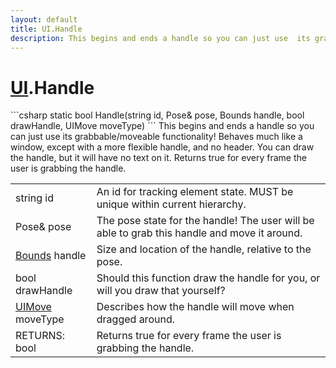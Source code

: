 ```yaml
---
layout: default
title: UI.Handle
description: This begins and ends a handle so you can just use  its grabbable/moveable functionality! Behaves much like a window, except with a more flexible handle, and no header. You can draw the handle, but it will have no text on it. Returns true for every frame the user is grabbing the handle.
---
```

# [UI]({{site.url}}/Pages/Reference/UI.html).Handle

<div class='signature' markdown='1'>
```csharp
static bool Handle(string id, Pose& pose, Bounds handle, bool drawHandle, UIMove moveType)
```
This begins and ends a handle so you can just use  its
grabbable/moveable functionality! Behaves much like a window,
except with a more flexible handle, and no header. You can draw
the handle, but it will have no text on it. Returns true for
every frame the user is grabbing the handle.
</div>

|  |  |
|--|--|
|string id|An id for tracking element state. MUST be unique             within current hierarchy.|
|Pose& pose|The pose state for the handle! The user will              be able to grab this handle and move it around.|
|[Bounds]({{site.url}}/Pages/Reference/Bounds.html) handle|Size and location of the handle, relative to              the pose.|
|bool drawHandle|Should this function draw the handle for              you, or will you draw that yourself?|
|[UIMove]({{site.url}}/Pages/Reference/UIMove.html) moveType|Describes how the handle will move when              dragged around.|
|RETURNS: bool|Returns true for every frame the user is grabbing the handle.|




